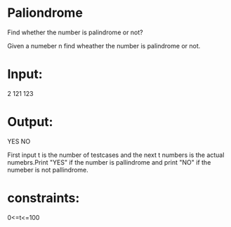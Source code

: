 # Paliondrome
Find whether the number is palindrome or not?

Given a numeber n find wheather the number is palindrome or not.


# Input:
2
121
123

# Output:
YES
NO

First input t is the number of testcases and the next t numbers is the actual numebrs.Print "YES" if the number is pallindrome 
and print "NO" if the numeber is not pallindrome.

# constraints:
0<=t<=100
